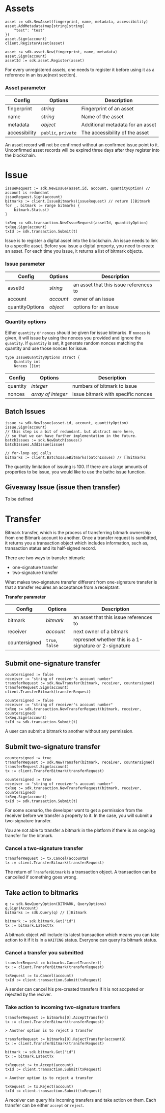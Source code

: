 # Assets

```go--v1
asset := sdk.NewAsset(fingerprint, name, metadata, accessibility)
asset.AddMetadata(map[string]string{
    "test": "test"
})
asset.Sign(account)
client.RegisterAsset(asset)
```

```go--v2
asset := sdk.asset.New(fingerprint, name, metadata)
asset.Sign(account)
assetId := sdk.asset.Register(asset)
```

For every unregistered assets, one needs to register it before using it as a reference in an issue(next section).

### Asset parameter

Config    | Options       | Description
--------- | -----------    | -----------
fingerprint   | _string_     | Fingerprint of an asset
name   | _string_ | Name of the asset
metadata   | _object_ | Additional metadata for an asset
accessibility   | `public`, `private` | The accessibility of the asset

<aside class="notice">
An asset record will not be confirmed without an confirmed issue point to it. Unconfirmed asset records will be expired three days after they register into the blockchain.
</aside>

# Issue

```go--v1
issueRequest := sdk.NewIssue(asset.id, account, quantityOption) // account is redundant
issueRequest.Sign(account)
bitmarks := client.IssueBitmarks(issueRequest) // return []Bitmark
for _, bitmark := range bitmarks {
    bitmark.Status()
}
```

```go--v2
txReq := sdk.transaction.NewIssueRequest(assetId, quantityOption)
txReq.Sign(account)
txId := sdk.transaction.Submit(t)
```

Issue is to register a digital asset into the blockchain. An issue needs to link to a specific asset. Before you issue a digital property, you need to create an asset. For each time you issue, it returns a list of bitmark objects.

### Issue parameter

Config    | Options   | Description
--------- | ----------- | -----------
assetId   | _string_  | an asset that this issue references to
account   | _account_ | owner of an issue
quantityOptions   | _object_ | options for an issue

### Quantity options

Either `quantity` or `nonces` should be given for issue bitmarks.
If `nonces` is given, it will issue by using the nonces you provided and ignore the `quantity`.
If `quantity` is set, it generate random nonces matching the quantity and use those nonces for issue.

```go--v1
type IssueQuantityOptions struct {
    Quantity int
    Nonces []int
```

Config      | Options   | Description
---------  | ----------- | -----------
quantity   | _integer_  | numbers of bitmark to issue
nonces     | _array of integer_ | issue bitmark with specific nonces

## Batch Issues

```go--v1
issue := sdk.NewIssue(asset.id, account, quantityOption)
issue.Sign(account)
// this step is a bit of redundant. but abstract more here,
// so that we can have further implementation in the future.
batchIssues := sdk.NewBatchIssues()
batchIssues.AddIssue(issue)

// for-loop api calls
bitmarks := client.BatchIssueBitmarks(batchIssues) // []Bitmarks
```

The quantity limitation of issuing is 100. If there are a large amounts of properties to be issue, you would like to use the bathc issue function.

## Giveaway Issue (issue then transfer)

To be defined

# Transfer

Bitmark transfer, which is the process of transferring bitmark ownership from one Bitmark account to another. Once a transfer request is sumbitted, it returns you a transaction object which includes information, such as, transaction status and its half-signed record.

There are two ways to transfer bitmark:

- one-signature transfer
- two-signature transfer

What makes two-signature transfer different from one-signature transfer is that a transfer requires an acceptance from a receiptant.

**Transfer parameter**

Config    | Options   | Description
--------- | ----------- | -----------
bitmark   | _bitmark_  | an asset that this issue references to
receiver   | _account_ | next owner of a bitmark
countersigned   | `true`, `false` | represnet whether this is a 1-signature or 2-signature

## Submit one-signature transfer

```go--v1
countersigned := false
receiver := "string of receiver's account number"
transferRequest := sdk.NewTransfer(bitmark, receiver, countersigned)
transferRequest.Sign(account)
client.TransferBitmark(transferRequest)
```

```go--v2
countersigned := false
receiver := "string of receiver's account number"
txReq := sdk.transaction.NewTransferRequest(bitmark, receiver, countersigned)
txReq.Sign(account)
txId := sdk.transaction.Submit(t)
```

A user can submit a bitmark to another without any permission.


## Submit two-signature transfer

```go--v1
countersigned := true
transferRequest := sdk.NewTransfer(bitmark, receiver, countersigned)
transferRequest.Sign(account)
tx := client.TransferBitmark(transferRequest)
```

```go--v2
countersigned := true
receiver := "string of receiver's account number"
txReq := sdk.transaction.NewTransferRequest(bitmark, receiver, countersigned)
txReq.Sign(account)
txId := sdk.transaction.Submit(t)
```

For some scenario, the developer want to get a permission from the receiver before we transfer a property to it. In the case, you will submit a two-signature transfer.

<aside class="notice">
You are not able to transfer a bitmark in the platform if there is an ongoing transfer for the bitmark.
</aside>

### Cancel a two-signature transfer

```go--v1
transferRequest := tx.Cancel(accountB)
tx := client.TransferBitmark(transferRequest)
```

The return of `TransferBitmark` is a transaction object. A transaction can be cancelled if something goes wrong.

## Take action to bitmarks

```go--v1
q := sdk.NewQueryOption(BITMARK, QueryOptions)
q.Sign(Account)
bitmarks := sdk.Query(q) // []Bitmark
```

```go--v2
bitmark := sdk.bitmark.Get("id")
tx := bitmark.LatextTx
```

A bitmark object will include its latest transaction which means you can take action to it if it is in a `WAITING` status. Everyone can query its bitmark status.


### Cancel a transfer you submitted

```go--v1
transferRequest := bitmarks.CancelTransfer()
tx := client.TransferBitmark(transferRequest)
```

```go--v2
txRequest := tx.Cancel(account)
txId := client.transaction.Submit(txRequest)
```

A sender can cancel his pre-created transfers if it is not accpeted or rejected by the reciver.

### Take action to incoming two-signature tranfers

```go--v1
transferRequest := bitmarks[0].AcceptTransfer()
tx := client.TransferBitmark(transferRequest)

> Another option is to reject a transfer

transferRequest := bitmarks[0].RejectTransfer(accountB)
tx := client.TransferBitmark(transferRequest)
```

```go--v2
bitmark := sdk.bitmark.Get("id")
tx := bitmark.LatextTx

txRequest := tx.Accept(account)
txId := client.transaction.Submit(txRequest)

> Another option is to reject a transfer

txRequest := tx.Reject(account)
txId := client.transaction.Submit(txRequest)
```

A receiver can query his incoming transfers and take action on them. Each transfer can be either `accept` or `reject`.
